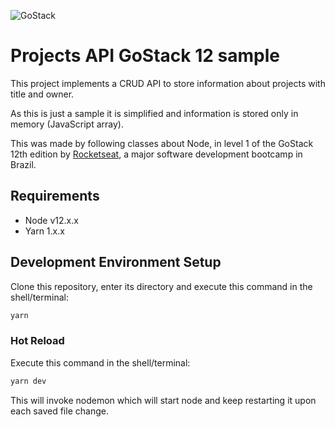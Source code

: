 ![GoStack](https://storage.googleapis.com/golden-wind/bootcamp-gostack/header-desafios.png)

# Projects API GoStack 12 sample

This project implements a CRUD API to store information about projects with title and owner.

As this is just a sample it is simplified and information is stored only in memory (JavaScript array).

This was made by following classes about Node, in level 1 of the GoStack 12th edition by [Rocketseat](https://rocketseat.com.br/), a major software development bootcamp in Brazil.

## Requirements

* Node v12.x.x
* Yarn 1.x.x

## Development Environment Setup

Clone this repository, enter its directory and execute this command in the shell/terminal:

```bash
yarn
```

### Hot Reload

Execute this command in the shell/terminal:

```bash
yarn dev
```

This will invoke nodemon which will start node and keep restarting it upon each saved file change.
